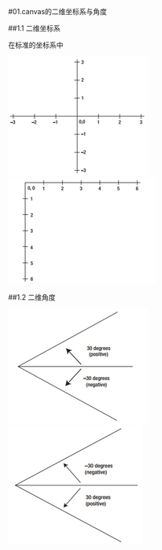 #01.canvas的二维坐标系与角度

##1.1 二维坐标系

在标准的坐标系中

<img src="img/01-01.jpg"/>

<img src="img/01-02.jpg"/>

##1.2 二维角度

<img src="img/01-03.jpg"/>

<img src="img/01-04.jpg"/>
